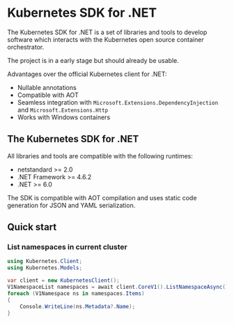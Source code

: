 # Kubernetes SDK for .NET

The Kubernetes SDK for .NET is a set of libraries and tools to develop software which
interacts with the Kubernetes open source container orchestrator.

The project is in a early stage but should already be usable.

Advantages over the official Kubernetes client for .NET:

* Nullable annotations
* Compatible with AOT
* Seamless integration with `Microsoft.Extensions.DependencyInjection` and `Microsoft.Extensions.Http`
* Works with Windows containers

## The Kubernetes SDK for .NET

All libraries and tools are compatible with the following runtimes:

* netstandard >= 2.0
* .NET Framework >= 4.6.2
* .NET >= 6.0

The SDK is compatible with AOT compilation and uses static code generation for
JSON and YAML serialization.

## Quick start

### List namespaces in current cluster

```c#
using Kubernetes.Client;
using Kubernetes.Models;

var client = new KubernetesClient();
V1NamespaceList namespaces = await client.CoreV1().ListNamespaceAsync();
foreach (V1Namespace ns in namespaces.Items)
{
    Console.WriteLine(ns.Metadata?.Name);
}
```
